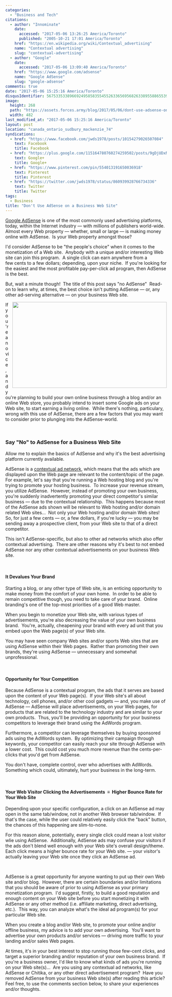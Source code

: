 ```yaml
---
categories:
  - "Business and Tech"
citations:
  - author: "Innominate"
    date:
      accessed: "2017-05-06 13:26:25 America/Toronto"
      published: "2005-10-21 17:01 America/Toronto"
    href: "https://en.wikipedia.org/wiki/Contextual_advertising"
    name: "Contextual advertising"
    slug: "contextual-advertising"
  - author: "Google"
    date:
      accessed: "2017-05-06 13:09:40 America/Toronto"
    href: "https://www.google.com/adsense"
    name: "Google AdSense"
    slug: "google-adsense"
comments: true
date: "2017-05-06 15:25:16 America/Toronto"
disqusIdentifier: 5675335338966924958583554552633656956826338955886553984598446267963533253343867989359965942948665845
image:
  height: 268
  path: "https://assets.forces.army/blog/2017/05/06/dont-use-adsense-on-a-business-web-site/hotlink-ok/innominate_1_482x268.png"
  width: 482
last_modified_at: "2017-05-06 15:25:16 America/Toronto"
layout: post
location: "canada_ontario_sudbury_mackenzie_74"
syndications:
  - href: "https://www.facebook.com/jwds1978/posts/10154279026507084"
    text: Facebook
    title: Facebook
  - href: "https://plus.google.com/115164780760274259502/posts/9gDjUDxN7ue"
    text: Google+
    title: Google+
  - href: "https://www.pinterest.com/pin/554013191650036918"
    text: Pinterest
    title: Pinterest
  - href: "https://twitter.com/jwds1978/status/860939928766734336"
    text: Twitter
    title: Twitter
tags:
  - Business
title: "Don't Use AdSense on a Business Web Site"
---
```


<p>
  <a href="{{ site.url }}{{ page.url }}#cite-google-adsense" rel="me" title="Google AdSense">Google AdSense</a> is one of the most commonly used advertising
  platforms, today, within the Internet industry &#8212; with millions of publishers world-wide.&nbsp; Almost every Web property &#8212; whether, small or large
  &#8212; is making money online with AdSense.&nbsp; Is your Web property amongst those?
</p>
<p>
  I'd consider AdSense to be &quot;the people's choice&quot; when it comes to the monetization of a Web site.&nbsp; Anybody with a unique and/or interesting Web
  site can join this program.&nbsp; A single click can earn anywhere from a few cents to a few dollars; depending, upon your niche.&nbsp; If you're looking for
  the easiest and the most profitable pay-per-click ad program, then AdSense is the best.
</p>
<p>
  But, wait a minute though!&nbsp; The title of this post says &quot;no AdSense&quot;&nbsp; Read-on to learn why, at times, the best choice isn't putting
  AdSense &#8212; or, any other ad-serving alternative &#8212; on your business Web site.
</p>
<!-- excerptBreak -->
<img
  alt="" height="268" src="{{ site.uri.assets }}/blog/2017/05/06/dont-use-adsense-on-a-business-web-site/innominate_1_482x268.png"
  style="border: 0px; float: right; margin-bottom: 10px; margin-left: 10px;" width="482" />
<p>
  If you're a novice, and you're planning to build your own online business through a blog and/or an online Web store, you probably intend to insert some Google
  ads on your Web site, to start earning a living online.&nbsp; While there's nothing, particulary, wrong with this use of AdSense, there are a few factors that
  you may want to consider prior to plunging into the AdSense-world.
</p>
<p>
  &nbsp;
</p>
<h3 id="say-no-to-adsense-for-a-business-web-site">
  Say &quot;No&quot; to AdSense for a Business Web Site
</h3>
<p>
  Allow me to explain the basics of AdSense and why it's the best advertising platform currently available.
</p>
<p>
  AdSense is a <a href="{{ site.url }}{{ page.url }}#cite-contextual-advertising" rel="me" title="Contextual advertising">contextual ad network</a>, which means
  that the ads which are displayed upon the Web page are relevant to the content/topic of the page.&nbsp; For example, let's say that you're running a Web
  hosting blog and you're trying to promote your hosting business.&nbsp; To increase your revenue stream, you utilize AdSense.&nbsp; However, instead of
  promoting your own business, you're suddenly inadvertently promoting your direct competitor's similar business &#8212; due to the contextual
  relationship.&nbsp; This happens because most of the AdSense ads shown will be relevant to Web hosting and/or domain related Web sites&hellip;&nbsp; Not only
  your Web hosting and/or domain Web sites!&nbsp; So, for just a few cents &#8212; or, a few dollars, if you're lucky &#8212; you may be sending away a
  prospective client, from your Web site to that of a direct competitor.
</p>
<p>
  This isn't AdSense-specific, but also to other ad networks which also offer contextual advertising.&nbsp; There are other reasons why it's best to not embed
  AdSense nor any other contextual advertisements on your business Web site.
</p>
<p>
  &nbsp;
</p>
<h4>
  It Devalues Your Brand
</h4>
<p>
  Starting a blog, or any other type of Web site, is an enticing opportunity to make money from the comfort of your own home.&nbsp; In order to be able to
  remain competitive though, you need to take care of your brand.&nbsp; Online branding's one of the top-most priorities of a good Web master.
</p>
<p>
  When you begin to monetize your Web site, with various types of advertisements, you're also decreasing the value of your own business brand.&nbsp; You're,
  actually, cheapening your brand with every ad unit that you embed upon the Web page(s) of your Web site.
</p>
<p>
  You may have seen company Web sites and/or sports Web sites that are using AdSense within their Web pages.&nbsp; Rather than promoting their own brands,
  they're using AdSense &#8212; unnecessary and somewhat unprofessional.
</p>
<p>
  &nbsp;
</p>
<h4>
  Opportunity for Your Competition
</h4>
<p>
  Because AdSense is a contextual program, the ads that it serves are based upon the content of your Web page(s).&nbsp; If your Web site's all about technology,
  cell phones, and/or other cool gadgets &#8212; and, you make use of AdSense &#8212; AdSense will place advertisements, on your Web pages, for products that
  are related to the technology industry and are similar to your own products.&nbsp; Thus, you'll be providing an opportunity for your business competitors to
  leverage their brand using the AdWords program.
</p>
<p>
  Furthermore, a competitor can leverage themselves by buying sponsored ads using the AdWords system.&nbsp; By optimizing their campaign through keywords, your
  competitor can easily reach your site through AdSense with a lower cost.&nbsp; This could cost you much more revenue than the cents-per-clicks that you'd get
  from AdSense.
</p>
<p>
  You don't have, complete control, over who advertises with AdWords.&nbsp; Something which could, ultimately, hurt your business in the long-term.
</p>
<p>
  &nbsp;
</p>
<h4>
  Your Web Visitor Clicking the Advertisements&nbsp; &equiv;&nbsp; Higher Bounce Rate for Your Web Site
</h4>
<p>
  Depending upon your specific configuration, a click on an AdSense ad may open in the same tab/window, not in another Web browser tab/window.&nbsp; If that's
  the case, while the user could relatively easily click the &quot;back&quot; button, the chances of this happening are slim-to-none.
</p>
<p>
  For this reason alone, potentially, every single click could mean a lost visitor wlie using AdSense.&nbsp; Additionally, AdSense ads may confuse your visitors
  if the ads don't blend well enough with your Web site's overall design/theme.&nbsp; Each click means a higher bounce rate for your Web site. &#8212; your
  visitor's actually leaving your Web site once they click an AdSense ad.
</p>
<p>
  &nbsp;
</p>
<p>
  AdSense is a great opportunity for anyone wanting to put up their own Web site and/or blog.&nbsp; However, there are certain boundaries and/or limitations
  that you should be aware of prior to using AdSense as your primary monetization program.&nbsp; I'd suggest, firstly, to build a good reputation and enough
  content on your Web site before you start monetizing it with AdSense or any other method (i.e. affiliate marketing, direct advertising, etc.).&nbsp; This way,
  you can analyze what's the ideal ad program(s) for your particular Web site.
</p>
<p>
  When you create a blog and/or Web site, to promote your online and/or offline business, my advice is to add your own advertising.&nbsp; You'll want to
  advertise your own products and/or services &#8212; driving more traffic to your landing and/or sales Web pages.
</p>
<p>
  At times, it's in your best interest to stop running those few-cent clicks, and target a superior branding and/or reputation of your own business brand.&nbsp;
  If you're a business owner, I'd like to know what kinds of ads you're running on your Web site(s)&hellip;&nbsp; Are you using any contextual ad networks, like
  AdSense or Chitika, or any other direct advertisement program?&nbsp; Have you removed AdSense from your business Web site(s) after reading this article?&nbsp;
  Feel free, to use the comments section below, to share your experiences and/or thoughts.
</p>
